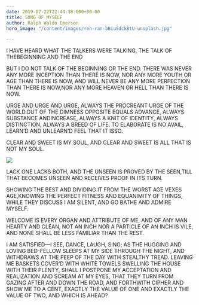 ```yaml
---
date: 2019-07-22T22:44:38.000+00:00
title: SONG OF MYSELF
author: Ralph Waldo Emerson
hero_image: "/content/images/ren-ran-bBiuSdck8tU-unsplash.jpg"

---
```

I HAVE HEARD WHAT THE TALKERS WERE TALKING, THE TALK OF THEBEGINNING AND THE END

BUT I DO NOT TALK OF THE BEGINNING OR THE END. THERE WAS NEVER ANY MORE INCEPTION THAN THERE IS NOW, NOR ANY MORE YOUTH OR AGE THAN THERE IS NOW, AND WILL NEVER BE ANY MORE PERFECTION THAN THERE IS NOW,NOR ANY MORE HEAVEN OR HELL THAN THERE IS NOW.

URGE AND URGE AND URGE, ALWAYS THE PROCREANT URGE OF THE WORLD.OUT OF THE DIMNESS OPPOSITE EQUALS ADVANCE, ALWAYS SUBSTANCE ANDINCREASE, ALWAYS A KNIT OF IDENTITY, ALWAYS DISTINCTION, ALWAYS A BREED OF LIFE. TO ELABORATE IS NO AVAIL, LEARN’D AND UNLEARN’D FEEL THAT IT ISSO.

CLEAR AND SWEET IS MY SOUL, AND CLEAR AND SWEET IS ALL THAT IS NOT MY SOUL.

![](/content/images/igor-son-FV_PxCqgtwc-unsplash.jpg)

LACK ONE LACKS BOTH, AND THE UNSEEN IS PROVED BY THE SEEN,TILL THAT BECOMES UNSEEN AND RECEIVES PROOF IN ITS TURN.

SHOWING THE BEST AND DIVIDING IT FROM THE WORST AGE VEXES AGE,KNOWING THE PERFECT FITNESS AND EQUANIMITY OF THINGS, WHILE THEY DISCUSS I AM SILENT, AND GO BATHE AND ADMIRE MYSELF.

WELCOME IS EVERY ORGAN AND ATTRIBUTE OF ME, AND OF ANY MAN HEARTY AND CLEAN, NOT AN INCH NOR A PARTICLE OF AN INCH IS VILE, AND NONE SHALL BE LESS FAMILIAR THAN THE REST.

I AM SATISFIED—I SEE, DANCE, LAUGH, SING; AS THE HUGGING AND LOVING BED-FELLOW SLEEPS AT MY SIDE THROUGH THE NIGHT, AND WITHDRAWS AT THE PEEP OF THE DAY WITH STEALTHY TREAD. LEAVING ME BASKETS COVER’D WITH WHITE TOWELS SWELLING THE HOUSE WITH THEIR PLENTY, SHALL I POSTPONE MY ACCEPTATION AND REALIZATION AND SCREAM AT MY EYES, THAT THEY TURN FROM GAZING AFTER AND DOWN THE ROAD, AND FORTHWITH CIPHER AND SHOW ME TO A CENT, EXACTLY THE VALUE OF ONE AND EXACTLY THE VALUE OF TWO, AND WHICH IS AHEAD?